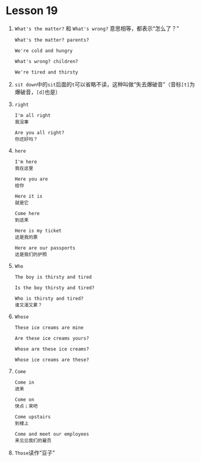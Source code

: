 # Lesson 19

1. `What's the matter?` 和 `What's wrong?` 意思相等，都表示“怎么了？”

   ```
   What's the matter? parents?

   We're cold and hungry

   What's wrong? children?

   We're tired and thirsty
   ```

2. `sit down`中的`sit`后面的`t`可以省略不读，这种叫做“失去爆破音”（音标`[t]`为爆破音，`[d]`也是）

3. `right`

   ```
   I'm all right
   我没事

   Are you all right?
   你还好吗？
   ```

4. `here`

   ```
   I'm here
   我在这里

   Here you are
   给你

   Here it is
   就是它

   Come here
   到这来

   Here is my ticket
   这是我的票

   Here are our passports
   这是我们的护照
   ```

5. `Who`

   ```
   The boy is thirsty and tired

   Is the boy thirsty and tired?

   Who is thirsty and tired?
   谁又渴又累？
   ```

6. `Whose`

   ```
   These ice creams are mine

   Are these ice creams yours?

   Whose are these ice creams?

   Whose ice creams are these?
   ```

7. `Come`

   ```
   Come in
   进来

   Come on
   快点；来吧

   Come upstairs
   到楼上

   Come and meet our employees
   来见见我们的雇员
   ```

8. `Those`读作“豆子”

